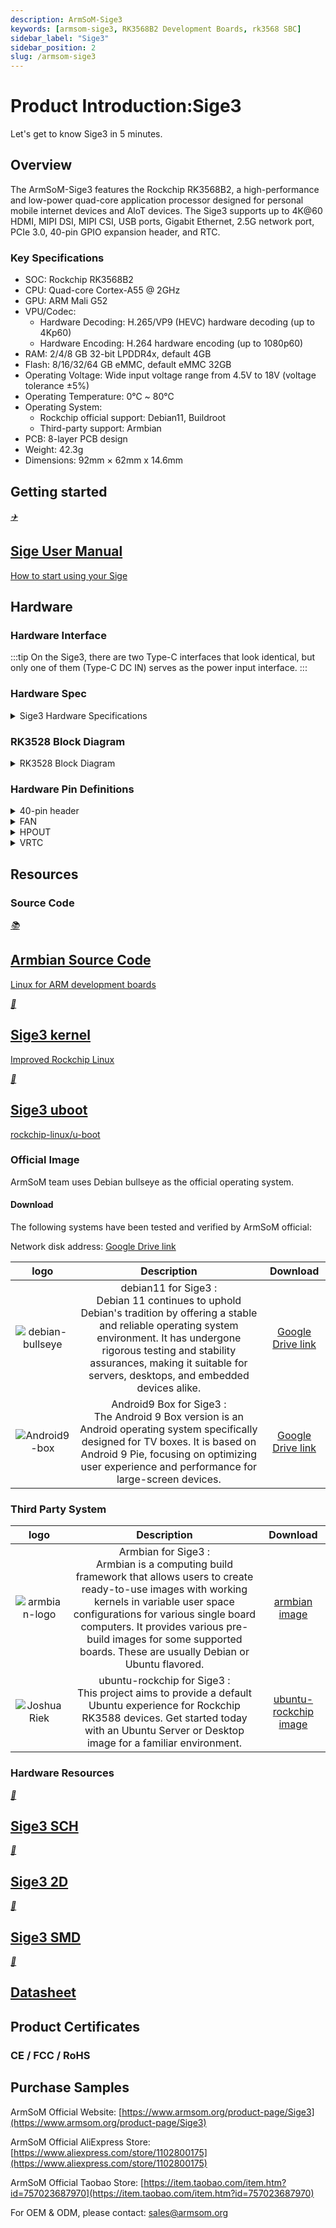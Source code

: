```yaml
---
description: ArmSoM-Sige3
keywords: [armsom-sige3, RK3568B2 Development Boards, rk3568 SBC]
sidebar_label: "Sige3"
sidebar_position: 2
slug: /armsom-sige3
---
```


# Product Introduction:Sige3

Let's get to know Sige3 in 5 minutes.

## Overview

The ArmSoM-Sige3 features the Rockchip RK3568B2, a high-performance and low-power quad-core application processor designed for personal mobile internet devices and AloT devices. The Sige3 supports up to 4K@60 HDMI, MIPI DSI, MIPI CSI, USB ports, Gigabit Ethernet, 2.5G network port, PCIe 3.0, 40-pin GPIO expansion header, and RTC.

### Key Specifications

- SOC: Rockchip RK3568B2
- CPU: Quad-core Cortex-A55 @ 2GHz
- GPU: ARM Mali G52
- VPU/Codec:
  - Hardware Decoding: H.265/VP9 (HEVC) hardware decoding (up to 4Kp60)
  - Hardware Encoding: H.264 hardware encoding (up to 1080p60)
- RAM: 2/4/8 GB 32-bit LPDDR4x, default 4GB
- Flash: 8/16/32/64 GB eMMC, default eMMC 32GB
- Operating Voltage: Wide input voltage range from 4.5V to 18V (voltage tolerance ±5%)
- Operating Temperature: 0℃ ~ 80℃
- Operating System:
  - Rockchip official support: Debian11, Buildroot
  - Third-party support: Armbian
- PCB: 8-layer PCB design
- Weight: 42.3g
- Dimensions: 92mm × 62mm x 14.6mm

## Getting started

<a href="./sige-family-started" class="card-link">
    <div class="card">
        <div class="icon">
            <i>✈️</i>
        </div>
        <div class="content">
            <h2>Sige User Manual</h2>
            <p>How to start using your Sige</p>
        </div>
    </div>
</a>

## Hardware

### Hardware Interface

<!-- ![ArmSoM-Sige1 front & back](/img/sige/sige1-layout.jpg) -->
:::tip
On the Sige3, there are two Type-C interfaces that look identical, but only one of them (Type-C DC IN) serves as the power input interface.
:::

### Hardware Spec

<details>
    <summary>
        Sige3 Hardware Specifications
    </summary>
    <table>
    <thead>
        <tr>
            <th>Category</th>
            <th>Specification</th>
        </tr>
    </thead>
    <tbody align="left">
        <tr>
            <th>SOC</th>
            <th><li>RockChip RK3568B2</li></th>
        </tr>
        <tr>
            <th>CPU</th>
            <th><li>RK3568B2 Quad-core Cortex-A55</li></th>
        </tr>
        <tr>
            <th>GPU</th>
            <th><li>ARM Mali G52</li><li>Supports OpenGL ES3.2/2.0/1.1, Vulkan1.1</li></th>
        </tr>
        <tr>
            <th>VPU/Codec</th>
            <th><li>Hardware Decoding: H.265/VP9 (HEVC) hardware decoding (up to 4Kp60)</li><li>Hardware Encoding: H.264 hardware encoding (up to 1080p60)</li></th>
        </tr>
        <tr>
            <th>RAM</th>
            <th><li>2/4/8 GB 32-bit LPDDR4x, default 4GB</li></th>
        </tr>
        <tr>
            <th>Flash</th>
            <th><li>8/16/32/64 GB eMMC, default eMMC 32GB</li><li>Supports MicroSD card expansion</li></th>
        </tr>
        <tr>
            <th>PCIe</th>
            <th><li>1x M.2 Key M slot (PCIe 3.0 1-lane), expandable SSD: Type 2280/2260/2242/2230, default 2280</li></th>
        </tr>
        <tr>
            <th>Network</th>
            <th><li>1x 2.5G Ethernet</li><li>1x Gigabit Ethernet</li><li>Onboard IEEE 802.11a/b/g/n/ac/ax WIFI6 and BT5.3 (<a href="https://www.synaptics.com/products/wireless/syn43752-wi-fi-bluetooth-combo">syn43752</a>)</li></th>
        </tr>
        <tr>
            <th>Video Output</th>
            <th><li>1x HDMI OUT2.0b, supports 4K@60fps</li></th>
        </tr>
        <tr>
            <th>Audio</th>
            <th><li>1x HDMI audio output</li><li>1x HP-OUT audio output</li></th>
        </tr>
        <tr>
            <th>USB Ports</th>
            <th><li>2x USB2.0, supports High Speed (480Mbps), Full Speed (12Mbps), and Low Speed (1.5Mbps)</li><li>1x USB Type-C 3.0</li></th>
        </tr>
        <tr>
            <th>40-pin</th>
            <th><li>Compatible with Raspberry Pi 40-pin, supports various peripherals</li><li>Supports UART/SPI/I2C/I2S/PWM/5V Power/3.3V Power</li></th>
        </tr>
        <tr>
            <th>Other</th>
            <th><li>1x 5V fan connector</li><li>1x Battery input connector for low-power RTC chip HYM8563TS</li><li>2x LEDs: Green LED blinks when the system is normal, Red LED controlled by the user</li></th>
        </tr>
        <tr>
            <th>Power</th>
            <th><li>Supports USB Type-C PD 2.0, 9V/2A, 12V/2A, 15V/2A</li></th>
        </tr>
        <tr>
            <th>Buttons</th>
            <th><li>1x Reset button, supports reboot</li><li>1x Maskrom button, supports entering maskrom programming mode</li></th>
        </tr>
        <tr>
            <th>System</th>
            <th><li>Rockchip official support: Debian11, Buildroot</li><li>Third-party support: Armbian</li></th>
        </tr>
        <tr>
            <th>Dimensions</th>
            <th><li>92 mm x 62 mm</li></th>
        </tr>
        <tr>
            <th>Operating Temperature</th>
            <th><li>0℃ ~ 80℃</li></th>
        </tr>
    </tbody>
</table>
</details>

### RK3528 Block Diagram

<details>
    <summary>
        RK3528 Block Diagram
    </summary>
    <img
  src="./img/sige/rk3528.png"
  alt="rk3528 block diagram"
  className="session-details-live-video"/>
</details>

### Hardware Pin Definitions

<details>
    <summary>
        40-pin header
    </summary>
<div className='gpio_style'>

| GPIO number |  Function |   Pin    |  Pin     |  Function  | GPIO number |
 :-----------: | :-------------: | :--------: | :--------: | :--------: | :------------: | 
|             |   +3.3V   | <div className='red'>1</div>  |  <div className='red'>2</div>   |   +5.0V  |             |
|     130     |   I2C1_SDA_M0 / UART3_RTSN / I2S1_SDI3 / GPIO4_A2_d /| <div className='green'>3</div>  |  <div className='red'>4</div>   |   +5.0V    |           |             |
|     131     | I2C1_SCL_M0 / UART3_CTSN / I2S1_SDI2 /  GPIO4_A3_d  |  <div className='green'>5</div>  | <div className='black'>6</div>  |    GND    |           |             |
|     1     | REF_CLK_OUT_M0 /GPIO0_A1  |  <div className='green'>7</div>  | <div className='green'>8</div>  |  <div className='orange-txt'>UART0_TX_M0</div> / JTAG_MCU_TCK_M1 / JTAG_CPU_TCK_M1  / GPIO4_D0_d |     152      |
|             |   GND    |  <div className='black'>9</div>  | <div className='green'>10</div> |  GPIO0_B6  / <div className='orange-txt'>UART0_RX_M0</div> / JTAG_MCU_TMS_M1 / JTAG_CPU_TMS_M1 /   GPIO4_C7_u  |     151      |
|     0     |  GPIO0_A0  | <div className='green'>11</div>  | <div className='green'>12</div> | GPIO4_A5_d / I2S1_SCLK  / UART1_RTSN   |     133     |
|  | | <div className='green'>13</div>  | <div className='black'>14</div> |    GND     |             |
|  | | <div className='green'>15</div>  | <div className='green'>16</div> |   |          |
|  |  +3.3V | <div className='red'>17</div> | <div className='green'>18</div> |    |         |
| 138 | SPI0_MOSI / PDM_SDI0 / I2S1_SDO3 / GPIO4_B2_d  | <div className='green'>19</div>  | <div className='black'>20</div> |    GND     |   |
| 41 | SPI0_MISO / PDM_SDI2 /  I2S1_SDI1 / GPIO4_B3_d  | <div className='green'>21</div>  | <div className='green'>22</div> | |   |
| 43 | SPI0_CLK / I2S1_SDI0 /  GPIO4_B4_d  | <div className='green'>23</div>  | <div className='green'>24</div> |  SPI0_CSN0 / PWR_CTRL1  /SPI0_CS0_M2 | 44 |
| |  GND | <div className='black'>25</div>  | <div className='green'>26</div> |  PWM6_M0 / SPI0_CSN1 / PDM_SDI3 / GPIO4_C1_d |     145      |
|150| I2C0_SDA_M0 / PWM0_M0 / GPU_AVS / GPIO4_C3_d |  <div className='green'>27</div>  | <div className='green'>28</div> | ARM_AVS / PWM1_M0 / I2C0_SCL_M0 / GPIO4_C4_d  | 148 |
|  |   | <div className='green'>29</div>  | <div className='black'>30</div> |    GND     |           |
| |  | <div className='green'>31</div>  | <div className='green'>32</div> |  GPIO4_C0/PWM5_M0 / FEPHY_LED_LINK_M0 / UART3_TX_M1  |    144     |
| 103  | GPIO4_B7 / PWM4_M0 /  FEPHY_LED_SPD_M0 / UART3_RX_M1  | <div className='green'>33</div>  | <div className='black'>34</div> |    GND     |      |
| 134  | UART1_TX_M0 / I2S1_LRCK / GPIO4_A6_d   | <div className='green'>35</div>  | <div className='green'>36</div> |   |          |
| | | <div className='green'>37</div>  | <div className='green'>38</div> |  GPIO3_B2 / SPI0_CLK / I2S1_SDI0    |     106     |
| |  GND | <div className='black'>39</div>  | <div className='green'>40</div> |  GPIO4_A7_d /  UART1_RX_M0 / I2S1_SDO0   |     107     |

</div>
</details>

<details>
    <summary>
        FAN
    </summary>

0.8mm connector(CON3400)

|Pin |Assignment |   Description |
 :--------: | :---------: | :--------: | 
|1    | VCC_5V0 | 5V Power ouput |
|2    | GND | GND |
|3    | PWM | PWM control |
</details>

<details>
    <summary>
        HPOUT
    </summary>

0.8mm connector(CON3200)

|Pin        | Assignment  | Description|
 :--------: | :---------: | :--------: | 
|1          | AOR         | right channel      |
|2          | AOL         | left channel      |
|3          | GND         | GND          |
</details>

<details>
    <summary>
        VRTC
    </summary>

0.8mm connector(CON2200)

|Pin        | Assignment  | Description|
 :--------: | :---------: | :--------: | 
|1          | +         | Positive pole      |
|2          | -         | Negative pole    |
</details>

## Resources

### Source Code

<div class="cards">
    <a href="https://github.com/armbian/build" class="card-link">
        <div class="card">
            <div class="icon">
                <i>📚</i>
            </div>
            <div class="content">
                <h2>Armbian Source Code</h2>
                <p>Linux for ARM development boards</p>
            </div>
        </div>
    </a>

<a href="https://github.com/armbian/linux-rockchip" class="card-link">
    <div class="card">
        <div class="icon">
            <i>📗</i>
        </div>
        <div class="content">
            <h2>Sige3 kernel</h2>
            <p>Improved Rockchip Linux</p>
        </div>
    </div>
</a>

<a href="https://github.com/rockchip-linux/u-boot" class="card-link">
    <div class="card">
        <div class="icon">
            <i>📘</i>
        </div>
        <div class="content">
            <h2>Sige3 uboot</h2>
            <p>rockchip-linux/u-boot</p>
        </div>
    </div>
</a>
</div>

### Official Image

ArmSoM team uses Debian bullseye as the official operating system.

#### Download

The following systems have been tested and verified by ArmSoM official:

Network disk address: 
<a href="/general-tutorial/cloud-disk" class="btn">
  <span>Google Drive link</span>
</a>

| logo  | Description  | Download|
|:--------: | :---------: | :--------:  | 
|![debian-bullseye](/img/sige/debian11.png) | debian11 for Sige3 :  <br/>  Debian 11 continues to uphold Debian's tradition by offering a stable and reliable operating system environment. It has undergone rigorous testing and stability assurances, making it suitable for servers, desktops, and embedded devices alike.| [Google Drive link](https://drive.google.com/drive/folders/1UsUqiYN2mzTEx_H2eBlRiNChdmZge0EO?usp=drive_link)  |
|![Android9-box](/img/sige/Android9-box.png) | Android9 Box for Sige3 :    <br/>The Android 9 Box version is an Android operating system specifically designed for TV boxes. It is based on Android 9 Pie, focusing on optimizing user experience and performance for large-screen devices. | [Google Drive link](https://drive.google.com/drive/folders/1ZDfZGnfNyN2fsciE2lMQwuXcvaoRZofP?usp=drive_link)      |

### Third Party System  

| logo  | Description  | Download|
|:--------: | :---------: | :--------:  | 
|![armbian-logo](/img/armbian-logo.webp) | Armbian for Sige3 :    <br/>  Armbian is a computing build framework that allows users to create ready-to-use images with working kernels in variable user space configurations for various single board computers. It provides various pre-build images for some supported boards. These are usually Debian or Ubuntu flavored.       | [armbian image](https://github.com/armbian/community/releases)     |
|![Joshua Riek](https://avatars.githubusercontent.com/u/10427125?v=4)          | ubuntu-rockchip for Sige3 :    <br/> This project aims to provide a default Ubuntu experience for Rockchip RK3588 devices. Get started today with an Ubuntu Server or Desktop image for a familiar environment.  | [ubuntu-rockchip image](https://github.com/Joshua-Riek/ubuntu-rockchip/releases)      |

### Hardware Resources 

<div class="cards">
    <a href="https://drive.google.com/drive/folders/15uvc2lcOAKP0enXezASUhVFLuzkq3IEX?usp=drive_link" class="card-link">
        <div class="card">
            <div class="icon">
                <i>📄</i>
            </div>
            <div class="content">
                <h2>Sige3 SCH</h2>
            </div>
        </div>
</a>

<a href="https://drive.google.com/drive/folders/15uvc2lcOAKP0enXezASUhVFLuzkq3IEX?usp=drive_link" class="card-link">
    <div class="card">
        <div class="icon">
            <i>📃</i>
        </div>
        <div class="content">
            <h2>Sige3 2D</h2>
        </div>
    </div>
</a>

<a href="https://drive.google.com/drive/folders/15uvc2lcOAKP0enXezASUhVFLuzkq3IEX?usp=drive_link" class="card-link">
    <div class="card">
        <div class="icon">
            <i>📜</i>
        </div>
        <div class="content">
            <h2>Sige3 SMD</h2>
        </div>
    </div>
</a>
<a href="https://drive.google.com/drive/folders/15uvc2lcOAKP0enXezASUhVFLuzkq3IEX?usp=drive_link" class="card-link">
    <div class="card">
        <div class="icon">
            <i>📑</i>
        </div>
        <div class="content">
            <h2>Datasheet</h2>
        </div>
    </div>
</a>
</div>

## Product Certificates

### CE / FCC / RoHS

## Purchase Samples
ArmSoM Official Website: [https://www.armsom.org/product-page/Sige3](https://www.armsom.org/product-page/Sige3)

ArmSoM Official AliExpress Store: [https://www.aliexpress.com/store/1102800175](https://www.aliexpress.com/store/1102800175) 

ArmSoM Official Taobao Store: [https://item.taobao.com/item.htm?id=757023687970](https://item.taobao.com/item.htm?id=757023687970)

For OEM & ODM, please contact: sales@armsom.org


